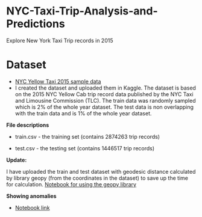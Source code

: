 # NYC-Taxi-Trip-Analysis-and-Predictions
Explore New York Taxi Trip records in 2015

# Dataset
- [NYC Yellow Taxi 2015 sample data](https://www.kaggle.com/edwinytleung/nyc-yellow-taxi-2015-sample-data)
- I created the dataset and uploaded them in Kaggle. The dataset is based on the 2015 NYC Yellow Cab trip record data published by the NYC Taxi and Limousine Commission (TLC). The train data was randomly sampled which is 2% of the whole year dataset. The test data is non overlapping with the train data and is 1% of the whole year dataset.

**File descriptions**

- train.csv - the training set (contains 2874263 trip records) 

- test.csv - the testing set (contains 1446517 trip records)

**Update:**

I have uploaded the train and test dataset with geodesic distance calculated by library geopy (from the coordinates in the dataset) to save up the time for calculation. [Notebook for using the geopy library](https://github.com/edwinytleung/NYC-Taxi-Trip-Analysis-and-Predictions/blob/master/Calculate%20distance%20using%20Geopy%20function.ipynb)

**Showing anomalies**
- [Notebook link](https://github.com/edwinytleung/NYC-Taxi-Trip-Analysis-and-Predictions/blob/master/Anomalies.ipynb)
